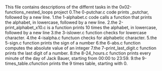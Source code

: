 This file contains descriptions of the differnt tasks in the 0x02-functions_nested_loops project
0.The 0-putchar.c code prints _putchar, followed by a new line.
1.the 1-alphabet.c code calls a function that prints the alphabet, in lowercase, followed by a new line.
2.the 2-print_alphabet_x10.c is a function prints 10 times the alphabet, in lowercase, followed by a new line
3.the 3-islower.c function checks for lowercase character.
4.the 4-isalpha.c functuon checks for alphabetic character.
5.the 5-sign.c function prints the sign of a number
6.the 6-abs.c function computes the absolute value of an integer
7.the 7-print_last_digit.c function prints the last digit of a number.
8.the 8-24_hours.c function prints every minute of the day of Jack Bauer, starting from 00:00 to 23:59.
9.the 9-times_table.cfunction prints the 9 times table, starting with 0.
